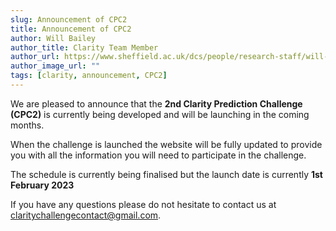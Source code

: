 ```yaml
---
slug: Announcement of CPC2
title: Announcement of CPC2
author: Will Bailey
author_title: Clarity Team Member
author_url: https://www.sheffield.ac.uk/dcs/people/research-staff/will-bailey
author_image_url: ""
tags: [clarity, announcement, CPC2]
---
```


We are pleased to announce that the **2nd Clarity Prediction Challenge (CPC2)** is currently being developed and will be launching in the coming months.

When the challenge is launched the website will be fully updated to provide you with all the information you will need to participate in the challenge.

The schedule is currently being finalised but the launch date is currently **1st February 2023**

If you have any questions please do not hesitate to contact us at [claritychallengecontact@gmail.com](mailto:claritychallengecontact@gmail.com).
